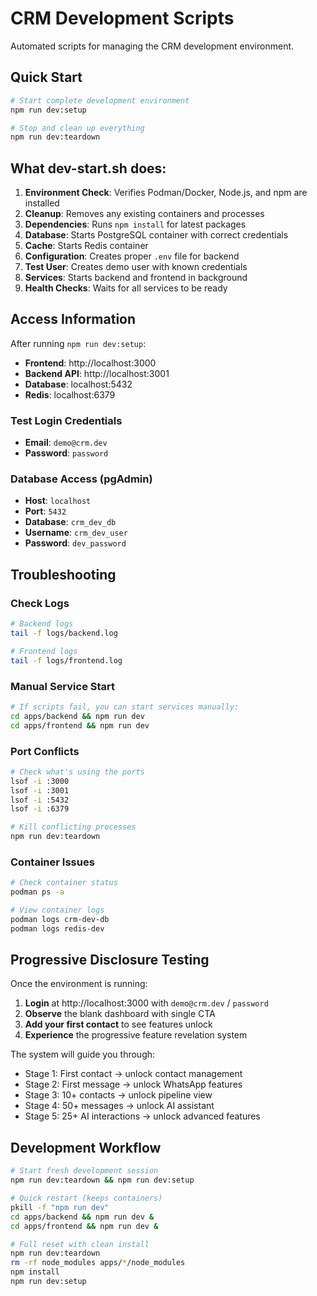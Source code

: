 # CRM Development Scripts

Automated scripts for managing the CRM development environment.

## Quick Start

```bash
# Start complete development environment
npm run dev:setup

# Stop and clean up everything
npm run dev:teardown
```

## What dev-start.sh does:

1. **Environment Check**: Verifies Podman/Docker, Node.js, and npm are installed
2. **Cleanup**: Removes any existing containers and processes
3. **Dependencies**: Runs `npm install` for latest packages
4. **Database**: Starts PostgreSQL container with correct credentials
5. **Cache**: Starts Redis container
6. **Configuration**: Creates proper `.env` file for backend
7. **Test User**: Creates demo user with known credentials
8. **Services**: Starts backend and frontend in background
9. **Health Checks**: Waits for all services to be ready

## Access Information

After running `npm run dev:setup`:

- **Frontend**: http://localhost:3000
- **Backend API**: http://localhost:3001
- **Database**: localhost:5432
- **Redis**: localhost:6379

### Test Login Credentials

- **Email**: `demo@crm.dev`
- **Password**: `password`

### Database Access (pgAdmin)

- **Host**: `localhost`
- **Port**: `5432`
- **Database**: `crm_dev_db`
- **Username**: `crm_dev_user`
- **Password**: `dev_password`

## Troubleshooting

### Check Logs
```bash
# Backend logs
tail -f logs/backend.log

# Frontend logs  
tail -f logs/frontend.log
```

### Manual Service Start
```bash
# If scripts fail, you can start services manually:
cd apps/backend && npm run dev
cd apps/frontend && npm run dev
```

### Port Conflicts
```bash
# Check what's using the ports
lsof -i :3000
lsof -i :3001
lsof -i :5432
lsof -i :6379

# Kill conflicting processes
npm run dev:teardown
```

### Container Issues
```bash
# Check container status
podman ps -a

# View container logs
podman logs crm-dev-db
podman logs redis-dev
```

## Progressive Disclosure Testing

Once the environment is running:

1. **Login** at http://localhost:3000 with `demo@crm.dev` / `password`
2. **Observe** the blank dashboard with single CTA
3. **Add your first contact** to see features unlock
4. **Experience** the progressive feature revelation system

The system will guide you through:
- Stage 1: First contact → unlock contact management
- Stage 2: First message → unlock WhatsApp features  
- Stage 3: 10+ contacts → unlock pipeline view
- Stage 4: 50+ messages → unlock AI assistant
- Stage 5: 25+ AI interactions → unlock advanced features

## Development Workflow

```bash
# Start fresh development session
npm run dev:teardown && npm run dev:setup

# Quick restart (keeps containers)
pkill -f "npm run dev"
cd apps/backend && npm run dev &
cd apps/frontend && npm run dev &

# Full reset with clean install
npm run dev:teardown
rm -rf node_modules apps/*/node_modules
npm install
npm run dev:setup
```